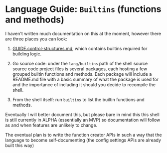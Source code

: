 # Language Guide: `Builtins` (functions and methods)

I haven't written much documentation on this at the moment, however
there are three places you can look:

1. [GUIDE.control-structures.md](./GUIDE.control-structures.md), which
contains builtins required for building logic.

2. Go source code: under the `lang/builtins` path of the shell source
source code project files is several packages, each hosting a few
grouped builtin functions and methods. Each package will include a
README.md file with a basic summary of what the package is used for and
the importance of including it should you decide to recompile the shell.

3. From the shell itself: run `builtins` to list the builtin functions
and methods.

Eventually I will better document this, but please bare in mind this
this shell is still currently in ALPHA (essentially an MVP) so
documentation will follow as and when features are unlikely to change.

The eventual plan is to write the function creator APIs in such a way
that the language to become self-documenting (the config settings APIs
are already built this way)
